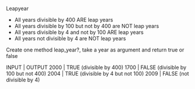 Leapyear

- All years divisible by 400 ARE leap years
- All years divisible by 100 but not by 400 are NOT leap years
- All years divisible by 4 and not by 100 ARE leap years
- All years not divisible by 4 are NOT leap years

Create one method leap_year?, take a year as argument and return true or false

INPUT     |       OUTPUT
2000      |       TRUE (divisible by 400)
1700      |       FALSE (divisible by 100 but not 400)
2004      |       TRUE (divisible by 4 but not 100)
2009      |       FALSE (not divisible by 4)
